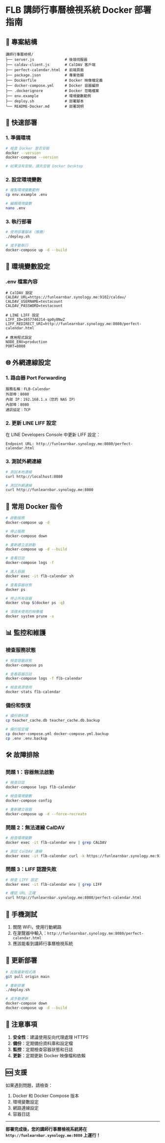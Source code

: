 # FLB 講師行事曆檢視系統 Docker 部署指南

## 📁 專案結構

```
講師行事曆檢視/
├── server.js              # 後端伺服器
├── caldav-client.js       # CalDAV 客戶端
├── perfect-calendar.html  # 前端頁面
├── package.json           # 專案依賴
├── Dockerfile             # Docker 映像檔定義
├── docker-compose.yml     # Docker 容器編排
├── .dockerignore          # Docker 忽略檔案
├── env.example            # 環境變數範例
├── deploy.sh              # 部署腳本
└── README-Docker.md       # 部署說明

```

## 🚀 快速部署

### 1. 準備環境

```bash
# 檢查 Docker 是否安裝
docker --version
docker-compose --version

# 如果沒有安裝，請先安裝 Docker Desktop
```

### 2. 設定環境變數

```bash
# 複製環境變數範例
cp env.example .env

# 編輯環境變數
nano .env
```

### 3. 執行部署

```bash
# 使用部署腳本（推薦）
./deploy.sh

# 或手動執行
docker-compose up -d --build
```

## 🔧 環境變數設定

### .env 檔案內容

```env
# CalDAV 設定
CALDAV_URL=https://funlearnbar.synology.me:9102/caldav/
CALDAV_USERNAME=testacount
CALDAV_PASSWORD=testacount

# LINE LIFF 設定
LIFF_ID=1657746214-qp0y8NwZ
LIFF_REDIRECT_URI=http://funlearnbar.synology.me:8080/perfect-calendar.html

# 應用程式設定
NODE_ENV=production
PORT=8080
```

## 🌐 外網連線設定

### 1. 路由器 Port Forwarding

```
服務名稱：FLB-Calendar
外部埠：8080
內部 IP：192.168.1.x（您的 NAS IP）
內部埠：8080
通訊協定：TCP
```

### 2. 更新 LINE LIFF 設定

在 LINE Developers Console 中更新 LIFF 設定：

```
Endpoint URL: http://funlearnbar.synology.me:8080/perfect-calendar.html
```

### 3. 測試外網連線

```bash
# 測試本地連線
curl http://localhost:8080

# 測試外網連線
curl http://funlearnbar.synology.me:8080
```

## 🔧 常用 Docker 指令

```bash
# 啟動服務
docker-compose up -d

# 停止服務
docker-compose down

# 重新建立並啟動
docker-compose up -d --build

# 查看日誌
docker-compose logs -f

# 進入容器
docker exec -it flb-calendar sh

# 查看容器狀態
docker ps

# 停止所有容器
docker stop $(docker ps -q)

# 清理未使用的映像檔
docker system prune -a
```

## 📊 監控和維護

### 檢查服務狀態

```bash
# 檢查容器狀態
docker-compose ps

# 查看容器日誌
docker-compose logs -f flb-calendar

# 檢查資源使用
docker stats flb-calendar
```

### 備份和恢復

```bash
# 備份資料庫
cp teacher_cache.db teacher_cache.db.backup

# 備份設定檔
cp docker-compose.yml docker-compose.yml.backup
cp .env .env.backup
```

## 🛠️ 故障排除

### 問題 1：容器無法啟動

```bash
# 檢查日誌
docker-compose logs flb-calendar

# 檢查環境變數
docker-compose config

# 重新建立容器
docker-compose up -d --force-recreate
```

### 問題 2：無法連線 CalDAV

```bash
# 檢查環境變數
docker exec -it flb-calendar env | grep CALDAV

# 測試 CalDAV 連線
docker exec -it flb-calendar curl -k https://funlearnbar.synology.me:9102/caldav/
```

### 問題 3：LIFF 認證失敗

```bash
# 檢查 LIFF 設定
docker exec -it flb-calendar env | grep LIFF

# 確認 URL 正確
curl http://funlearnbar.synology.me:8080/perfect-calendar.html
```

## 📱 手機測試

1. 關閉 WiFi，使用行動網路
2. 在瀏覽器中輸入：`http://funlearnbar.synology.me:8080/perfect-calendar.html`
3. 應該能看到講師行事曆檢視系統

## 🔄 更新部署

```bash
# 拉取最新程式碼
git pull origin main

# 重新部署
./deploy.sh

# 或手動更新
docker-compose down
docker-compose up -d --build
```

## 📝 注意事項

1. **安全性**：建議使用反向代理處理 HTTPS
2. **備份**：定期備份資料庫和設定檔
3. **監控**：定期檢查容器狀態和日誌
4. **更新**：定期更新 Docker 映像檔和依賴

## 🆘 支援

如果遇到問題，請檢查：

1. Docker 和 Docker Compose 版本
2. 環境變數設定
3. 網路連線設定
4. 容器日誌

---

**部署完成後，您的講師行事曆檢視系統將在 `http://funlearnbar.synology.me:8080` 上運行！**
